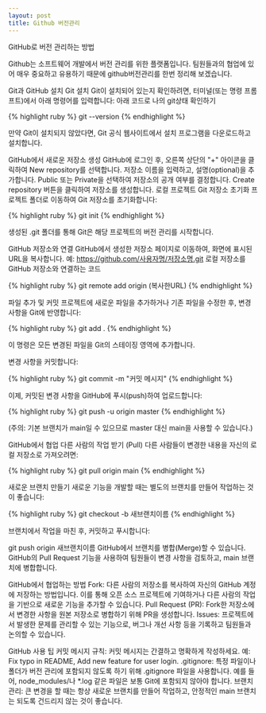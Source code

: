 ```yaml
---
layout: post
title: Github 버전관리
---
```


GitHub로 버전 관리하는 방법

Github는 소프트웨어 개발에서 버전 관리를 위한 플랫폼입니다.
팀원들과의 협업에 있어 매우 중요하고 유용하기 때문에 github버전관리를 한번 정리해 보겠습니다.

Git과 GitHub 설치
Git 설치
Git이 설치되어 있는지 확인하려면, 터미널(또는 명령 프롬프트)에서 아래 명령어를 입력합니다:
아래 코드로 나의 git상태 확인하기

{% highlight ruby %}
git --version
{% endhighlight %}

만약 Git이 설치되지 않았다면, Git 공식 웹사이트에서 설치 프로그램을 다운로드하고 설치합니다.

GitHub에서 새로운 저장소 생성
GitHub에 로그인 후, 오른쪽 상단의 "+" 아이콘을 클릭하여 New repository를 선택합니다.
저장소 이름을 입력하고, 설명(optional)을 추가합니다.
Public 또는 Private을 선택하여 저장소의 공개 여부를 결정합니다.
Create repository 버튼을 클릭하여 저장소를 생성합니다.
로컬 프로젝트 Git 저장소 초기화
프로젝트 폴더로 이동하여 Git 저장소를 초기화합니다:

{% highlight ruby %}
git init
{% endhighlight %}

생성된 .git 폴더를 통해 Git은 해당 프로젝트의 버전 관리를 시작합니다.

GitHub 저장소와 연결
GitHub에서 생성한 저장소 페이지로 이동하여, 화면에 표시된 URL을 복사합니다. 예:
https://github.com/사용자명/저장소명.git
로컬 저장소를 GitHub 저장소와 연결하는 코드

{% highlight ruby %}
git remote add origin (복사한URL)
{% endhighlight %}

파일 추가 및 커밋
프로젝트에 새로운 파일을 추가하거나 기존 파일을 수정한 후, 변경 사항을 Git에 반영합니다:

{% highlight ruby %}
git add .
{% endhighlight %}

이 명령은 모든 변경된 파일을 Git의 스테이징 영역에 추가합니다.

변경 사항을 커밋합니다:

{% highlight ruby %}
git commit -m "커밋 메시지"
{% endhighlight %}

이제, 커밋된 변경 사항을 GitHub에 푸시(push)하여 업로드합니다:

{% highlight ruby %}
git push -u origin master
{% endhighlight %}

(주의: 기본 브랜치가 main일 수 있으므로 master 대신 main을 사용할 수 있습니다.)

GitHub에서 협업
다른 사람의 작업 받기 (Pull)
다른 사람들이 변경한 내용을 자신의 로컬 저장소로 가져오려면:

{% highlight ruby %}
git pull origin main
{% endhighlight %}

새로운 브랜치 만들기
새로운 기능을 개발할 때는 별도의 브랜치를 만들어 작업하는 것이 좋습니다:

{% highlight ruby %}
git checkout -b 새브랜치이름
{% endhighlight %}

브랜치에서 작업을 마친 후, 커밋하고 푸시합니다:

git push origin 새브랜치이름
GitHub에서 브랜치를 병합(Merge)할 수 있습니다. GitHub의 Pull Request 기능을 사용하여 팀원들이 변경 사항을 검토하고, main 브랜치에 병합합니다.

GitHub에서 협업하는 방법
Fork: 다른 사람의 저장소를 복사하여 자신의 GitHub 계정에 저장하는 방법입니다. 이를 통해 오픈 소스 프로젝트에 기여하거나 다른 사람의 작업을 기반으로 새로운 기능을 추가할 수 있습니다.
Pull Request (PR): Fork한 저장소에서 변경한 사항을 원본 저장소로 병합하기 위해 PR을 생성합니다.
Issues: 프로젝트에서 발생한 문제를 관리할 수 있는 기능으로, 버그나 개선 사항 등을 기록하고 팀원들과 논의할 수 있습니다.

GitHub 사용 팁
커밋 메시지 규칙: 커밋 메시지는 간결하고 명확하게 작성하세요. 예: Fix typo in README, Add new feature for user login.
.gitignore: 특정 파일이나 폴더가 버전 관리에 포함되지 않도록 하기 위해 .gitignore 파일을 사용합니다. 예를 들어, node_modules/나 *.log 같은 파일은 보통 Git에 포함되지 않아야 합니다.
브랜치 관리: 큰 변경을 할 때는 항상 새로운 브랜치를 만들어 작업하고, 안정적인 main 브랜치는 되도록 건드리지 않는 것이 좋습니다.